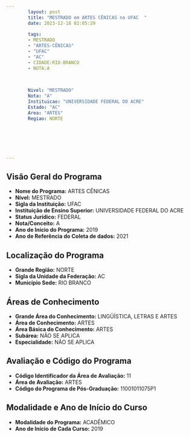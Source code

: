 ```yaml
---
        layout: post
        title: "MESTRADO em ARTES CÊNICAS na UFAC  "
        date: 2023-12-18 02:05:29
     
        tags:
        - MESTRADO
        - "ARTES-CÊNICAS"
        - "UFAC"
        - "AC"
        - CIDADE:RIO-BRANCO
        - NOTA:A
        
       

        Nivel: "MESTRADO"
        Nota: "A"
        Instituicao: "UNIVERSIDADE FEDERAL DO ACRE"
        Estado: "AC"
        Area: "ARTES"
        Regiao: NORTE
        
        
        
        
        
        
---
```

## Visão Geral do Programa
- **Nome do Programa:** ARTES CÊNICAS
- **Nível:** MESTRADO
- **Sigla da Instituição:** UFAC
- **Instituição de Ensino Superior:** UNIVERSIDADE FEDERAL DO ACRE
- **Status Jurídico:** FEDERAL
- **Nota/Conceito:** A
- **Ano de Início do Programa:** 2019
- **Ano de Referência do Coleta de dados:** 2021

## Localização do Programa
- **Grande Região:** NORTE
- **Sigla da Unidade da Federação:** AC
- **Município Sede:** RIO BRANCO

## Áreas de Conhecimento
- **Grande Área do Conhecimento:** LINGÜÍSTICA, LETRAS E ARTES
- **Área de Conhecimento:** ARTES
- **Área Básica do Conhecimento:** ARTES
- **Subárea:** NÃO SE APLICA
- **Especialidade:** NÃO SE APLICA

## Avaliação e Código do Programa
- **Código Identificador da Área de Avaliação:** 11
- **Área de Avaliação:** ARTES
- **Código do Programa de Pós-Graduação:** 11001011075P1


## Modalidade e Ano de Início do Curso
- **Modalidade do Programa:** ACADÊMICO
- **Ano de Início de Cada Curso:** 2019
